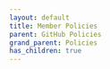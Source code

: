 ```yaml
---
layout: default
title: Member Policies
parent: GitHub Policies
grand_parent: Policies
has_children: true
---
```

